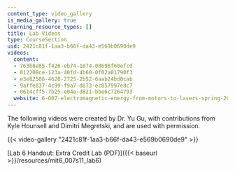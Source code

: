 ```yaml
---
content_type: video_gallery
is_media_gallery: true
learning_resource_types: []
title: Lab Videos
type: CourseSection
uid: 2421c81f-1aa3-b66f-da43-e569b0690de9
videos:
  content:
  - 763b8e85-f426-eb74-1874-08698f60efcd
  - 012208ce-123a-40fd-4b60-0f02a81790f3
  - e3e82506-4620-2725-2b52-6aab24bd0cab
  - 9affe837-4c99-f9a7-d873-ec857997e8c7
  - 0614cff5-7b25-e04e-d821-bbe6c7264793
  website: 6-007-electromagnetic-energy-from-motors-to-lasers-spring-2011
---
```


The following videos were created by Dr. Yu Gu, with contributions from Kyle Hounsell and Dimitri Megretski, and are used with permission.

{{< video-gallery "2421c81f-1aa3-b66f-da43-e569b0690de9" >}}


[Lab 6 Handout: Extra Credit Lab (PDF)]({{< baseurl >}}/resources/mit6_007s11_lab6)
